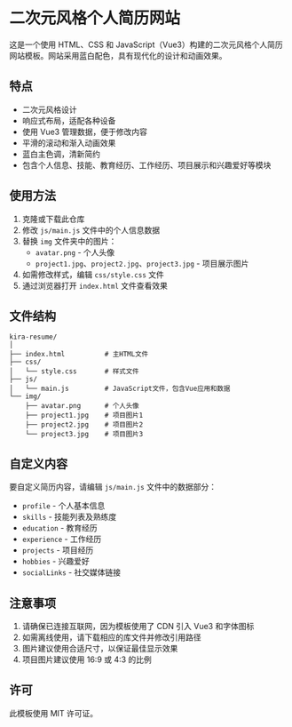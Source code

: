 # 二次元风格个人简历网站

这是一个使用 HTML、CSS 和 JavaScript（Vue3）构建的二次元风格个人简历网站模板。网站采用蓝白配色，具有现代化的设计和动画效果。

## 特点

- 二次元风格设计
- 响应式布局，适配各种设备
- 使用 Vue3 管理数据，便于修改内容
- 平滑的滚动和渐入动画效果
- 蓝白主色调，清新简约
- 包含个人信息、技能、教育经历、工作经历、项目展示和兴趣爱好等模块

## 使用方法

1. 克隆或下载此仓库
2. 修改 `js/main.js` 文件中的个人信息数据
3. 替换 `img` 文件夹中的图片：
   - `avatar.png` - 个人头像
   - `project1.jpg`、`project2.jpg`、`project3.jpg` - 项目展示图片
4. 如需修改样式，编辑 `css/style.css` 文件
5. 通过浏览器打开 `index.html` 文件查看效果

## 文件结构

```
kira-resume/
│
├── index.html          # 主HTML文件
├── css/
│   └── style.css       # 样式文件
├── js/
│   └── main.js         # JavaScript文件，包含Vue应用和数据
└── img/
    ├── avatar.png      # 个人头像
    ├── project1.jpg    # 项目图片1
    ├── project2.jpg    # 项目图片2
    └── project3.jpg    # 项目图片3
```

## 自定义内容

要自定义简历内容，请编辑 `js/main.js` 文件中的数据部分：

- `profile` - 个人基本信息
- `skills` - 技能列表及熟练度
- `education` - 教育经历
- `experience` - 工作经历
- `projects` - 项目经历
- `hobbies` - 兴趣爱好
- `socialLinks` - 社交媒体链接

## 注意事项

1. 请确保已连接互联网，因为模板使用了 CDN 引入 Vue3 和字体图标
2. 如需离线使用，请下载相应的库文件并修改引用路径
3. 图片建议使用合适尺寸，以保证最佳显示效果
4. 项目图片建议使用 16:9 或 4:3 的比例

## 许可

此模板使用 MIT 许可证。
